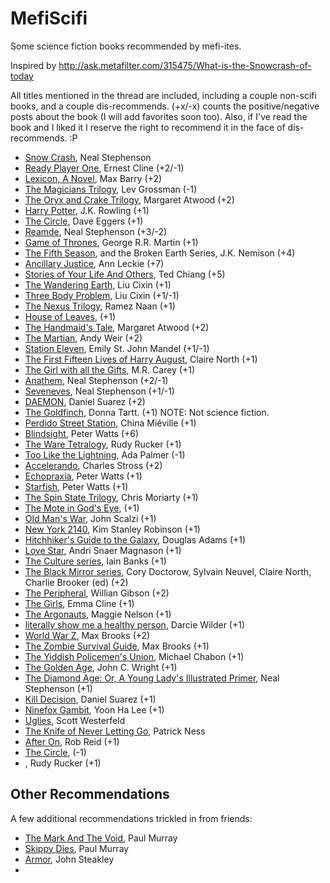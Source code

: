 # MefiScifi
Some science fiction books recommended by mefi-ites. 

Inspired by http://ask.metafilter.com/315475/What-is-the-Snowcrash-of-today

All titles mentioned in the thread are included, including a couple non-scifi books, and a couple dis-recommends. (+x/-x) counts the positive/negative posts about the book (I will add favorites soon too).  Also, if I've read the book and I liked it I reserve the right to recommend it in the face of dis-recommends. :P

- [Snow Crash](https://www.amazon.com/Snow-Crash-Neal-Stephenson/dp/0553380958/), Neal Stephenson
- [Ready Player One](https://www.amazon.com/Ready-Player-One-Ernest-Cline/dp/0307887448/), Ernest Cline (+2/-1)
- [Lexicon, A Novel](https://www.amazon.com/Lexicon-Novel-Max-Barry/dp/0143125427/), Max Barry (+2)
- [The Magicians Trilogy](https://www.amazon.com/Magicians-Novel-Trilogy/dp/0452296293/), Lev Grossman (-1)
- [The Oryx and Crake Trilogy](https://www.amazon.com/Oryx-Crake-Margaret-Atwood/dp/0385721676), Margaret Atwood (+2)
- [Harry Potter](https://www.amazon.com/Harry-Potter-Paperback-Box-Books/dp/0545162076/), J.K. Rowling (+1)
- [The Circle](https://www.amazon.com/Circle-Dave-Eggers/dp/0345807294/), Dave Eggers (+1)
- [Reamde](https://www.amazon.com/Reamde-Novel-Neal-Stephenson/dp/0062191497/), Neal Stephenson (+3/-2)
- [Game of Thrones](https://www.amazon.com/Thrones-Clash-Kings-Swords-Dragons/dp/0345535529/), George R.R. Martin (+1)
- [The Fifth Season](https://www.amazon.com/Fifth-Season-Broken-Earth/dp/0316229296/), and the Broken Earth Series, J.K. Nemison (+4)
- [Ancillary Justice](https://www.amazon.com/Ancillary-Justice-Imperial-Radch-Leckie/dp/031624662X/), Ann Leckie (+7)
- [Stories of Your Life And Others](https://www.amazon.com/Stories-Your-Life-Others-Chiang/dp/1101972122/), Ted Chiang (+5)
- [The Wandering Earth](https://www.amazon.com/Wandering-Earth-Classic-Science-Collection-ebook/dp/B00CXUKNA2/), Liu Cixin (+1)
- [Three Body Problem](https://www.amazon.com/Three-Body-Problem-Cixin-Liu/dp/0765382032/), Liu Cixin (+1/-1)
- [The Nexus Trilogy](https://www.amazon.com/Nexus-Trilogy-2-Book/dp/B071R785NP/), Ramez Naan (+1)
- [House of Leaves](), (+1)
- [The Handmaid's Tale](https://www.amazon.com/Handmaids-Tale-Margaret-Atwood-ebook/dp/B003JFJHTS/), Margaret Atwood (+2)
- [The Martian](https://www.amazon.com/Martian-Novel-Andy-Weir-ebook/dp/B00EMXBDMA/), Andy Weir (+2)
- [Station Eleven](https://www.amazon.com/Station-Eleven-Emily-John-Mandel-ebook/dp/B00J1IQUYM/),  Emily St. John Mandel (+1/-1)
- [The First Fifteen Lives of Harry August](https://www.amazon.com/First-Fifteen-Lives-Harry-August-ebook/dp/B00ECE9OD4/), Claire North (+1)
- [The Girl with all the Gifts](https://www.amazon.com/Girl-All-Gifts-M-Carey-ebook/dp/B00CO7FLFG/), M.R. Carey (+1)
- [Anathem](https://www.amazon.com/Anathem-Neal-Stephenson-ebook/dp/B0015DPXKI/), Neal Stephenson (+2/-1)
- [Seveneves](https://www.amazon.com/Seveneves-Neal-Stephenson/dp/0062334514/), Neal Stephenson (+1/-1)
- [DAEMON](https://www.amazon.com/DAEMON-Daniel-Suarez/dp/0451228731/), Daniel Suarez (+2)
- [The Goldfinch](https://www.amazon.com/Goldfinch-Novel-Pulitzer-Prize-Fiction/dp/0316055441/), Donna Tartt. (+1) NOTE: Not science fiction.
- [Perdido Street Station](https://www.amazon.com/Perdido-Street-Station-Bas-Lag-Miéville/dp/0345443020/), China Miéville (+1)
- [Blindsight](https://www.amazon.com/Blindsight-Peter-Watts/dp/0765319640/), Peter Watts (+6)
- [The Ware Tetralogy](https://www.amazon.com/Ware-Tetralogy-Rudy-Rucker/dp/1607012111/), Rudy Rucker (+1)
- [Too Like the Lightning](https://www.amazon.com/Too-Like-Lightning-Terra-Ignota/dp/0765378019/), Ada Palmer (-1)
- [Accelerando](https://www.amazon.com/Accelerando-Singularity-Charles-Stross/dp/0441014151/), Charles Stross (+2)
- [Echopraxia](https://www.amazon.com/Echopraxia-Peter-Watts/dp/0765328038/), Peter Watts (+1)
- [Starfish](https://www.amazon.com/Starfish-Rifters-Trilogy-Peter-Watts/dp/0765315963/), Peter Watts (+1)
- [The Spin State Trilogy](), Chris Moriarty (+1)
- [The Mote in God's Eye](), (+1)
- [Old Man's War](), John Scalzi (+1)
- [New York 2140](https://www.amazon.com/New-York-2140-Stanley-Robinson/dp/031626234X/), Kim Stanley Robinson (+1)
- [Hitchhiker's Guide to the Galaxy](), Douglas Adams (+1)
- [Love Star](), Andri Snaer Magnason (+1)
- [The Culture series](), Iain Banks (+1)
- [The Black Mirror series](https://www.amazon.com/Black-Mirror-Literary-Season/dp/0399180001/),  Cory Doctorow, Sylvain Neuvel, Claire North, Charlie Brooker (ed) (+2)
- [The Peripheral](), Willian Gibson (+2)
- [The Girls](), Emma Cline (+1)
- [The Argonauts](), Maggie Nelson (+1)
- [literally show me a healthy person](), Darcie Wilder (+1)
- [World War Z](), Max Brooks (+2)
- [The Zombie Survival Guide](https://www.amazon.com/Zombie-Survival-Guide-Complete-Protection/dp/1400049628/), Max Brooks (+1)
- [The Yiddish Policemen's Union](), Michael Chabon (+1)
- [The Golden Age](), John C. Wright (+1)
- [The Diamond Age: Or, A Young Lady's Illustrated Primer](), Neal Stephenson (+1)
- [Kill Decision](), Daniel Suarez (+1)
- [Ninefox Gambit](), Yoon Ha Lee (+1)
- [Uglies](https://www.amazon.com/Uglies-Scott-Westerfeld/dp/1442419814/), Scott Westerfeld
- [The Knife of Never Letting Go](https://www.amazon.com/Knife-Never-Letting-Reissue-bonus/dp/0763676187/), Patrick Ness
- [After On](https://www.amazon.com/After-Silicon-Valley-Rob-Reid/dp/1524798053/), Rob Reid (+1)
- [The Circle](), (-1)
- [](), Rudy Rucker (+1)

## Other Recommendations 
A few additional recommendations trickled in from friends:
- [The Mark And The Void](), Paul Murray
- [Skippy Dies](), Paul Murray
- [Armor](), John Steakley
- 
